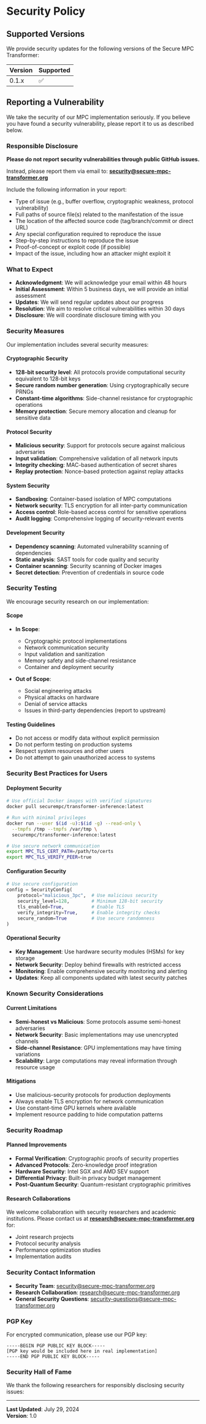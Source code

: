 # Security Policy

## Supported Versions

We provide security updates for the following versions of the Secure MPC Transformer:

| Version | Supported          |
| ------- | ------------------ |
| 0.1.x   | :white_check_mark: |

## Reporting a Vulnerability

We take the security of our MPC implementation seriously. If you believe you have found a security vulnerability, please report it to us as described below.

### Responsible Disclosure

**Please do not report security vulnerabilities through public GitHub issues.**

Instead, please report them via email to: **security@secure-mpc-transformer.org**

Include the following information in your report:
- Type of issue (e.g., buffer overflow, cryptographic weakness, protocol vulnerability)
- Full paths of source file(s) related to the manifestation of the issue
- The location of the affected source code (tag/branch/commit or direct URL)
- Any special configuration required to reproduce the issue
- Step-by-step instructions to reproduce the issue
- Proof-of-concept or exploit code (if possible)
- Impact of the issue, including how an attacker might exploit it

### What to Expect

- **Acknowledgment**: We will acknowledge your email within 48 hours
- **Initial Assessment**: Within 5 business days, we will provide an initial assessment
- **Updates**: We will send regular updates about our progress
- **Resolution**: We aim to resolve critical vulnerabilities within 30 days
- **Disclosure**: We will coordinate disclosure timing with you

### Security Measures

Our implementation includes several security measures:

#### Cryptographic Security
- **128-bit security level**: All protocols provide computational security equivalent to 128-bit keys
- **Secure random number generation**: Using cryptographically secure PRNGs
- **Constant-time algorithms**: Side-channel resistance for cryptographic operations
- **Memory protection**: Secure memory allocation and cleanup for sensitive data

#### Protocol Security
- **Malicious security**: Support for protocols secure against malicious adversaries
- **Input validation**: Comprehensive validation of all network inputs
- **Integrity checking**: MAC-based authentication of secret shares
- **Replay protection**: Nonce-based protection against replay attacks

#### System Security
- **Sandboxing**: Container-based isolation of MPC computations
- **Network security**: TLS encryption for all inter-party communication
- **Access control**: Role-based access control for sensitive operations
- **Audit logging**: Comprehensive logging of security-relevant events

#### Development Security
- **Dependency scanning**: Automated vulnerability scanning of dependencies
- **Static analysis**: SAST tools for code quality and security
- **Container scanning**: Security scanning of Docker images
- **Secret detection**: Prevention of credentials in source code

### Security Testing

We encourage security research on our implementation:

#### Scope
- **In Scope**:
  - Cryptographic protocol implementations
  - Network communication security
  - Input validation and sanitization
  - Memory safety and side-channel resistance
  - Container and deployment security

- **Out of Scope**:
  - Social engineering attacks
  - Physical attacks on hardware
  - Denial of service attacks
  - Issues in third-party dependencies (report to upstream)

#### Testing Guidelines
- Do not access or modify data without explicit permission
- Do not perform testing on production systems
- Respect system resources and other users
- Do not attempt to gain unauthorized access to systems

### Security Best Practices for Users

#### Deployment Security
```bash
# Use official Docker images with verified signatures
docker pull securempc/transformer-inference:latest

# Run with minimal privileges
docker run --user $(id -u):$(id -g) --read-only \
  --tmpfs /tmp --tmpfs /var/tmp \
  securempc/transformer-inference:latest

# Use secure network communication
export MPC_TLS_CERT_PATH=/path/to/certs
export MPC_TLS_VERIFY_PEER=true
```

#### Configuration Security
```python
# Use secure configuration
config = SecurityConfig(
    protocol="malicious_3pc",  # Use malicious security
    security_level=128,        # Minimum 128-bit security
    tls_enabled=True,          # Enable TLS
    verify_integrity=True,     # Enable integrity checks
    secure_random=True         # Use secure randomness
)
```

#### Operational Security
- **Key Management**: Use hardware security modules (HSMs) for key storage
- **Network Security**: Deploy behind firewalls with restricted access
- **Monitoring**: Enable comprehensive security monitoring and alerting
- **Updates**: Keep all components updated with latest security patches

### Known Security Considerations

#### Current Limitations
- **Semi-honest vs Malicious**: Some protocols assume semi-honest adversaries
- **Network Security**: Basic implementations may use unencrypted channels
- **Side-channel Resistance**: GPU implementations may have timing variations
- **Scalability**: Large computations may reveal information through resource usage

#### Mitigations
- Use malicious-security protocols for production deployments
- Always enable TLS encryption for network communication
- Use constant-time GPU kernels where available
- Implement resource padding to hide computation patterns

### Security Roadmap

#### Planned Improvements
- **Formal Verification**: Cryptographic proofs of security properties
- **Advanced Protocols**: Zero-knowledge proof integration
- **Hardware Security**: Intel SGX and AMD SEV support
- **Differential Privacy**: Built-in privacy budget management
- **Post-Quantum Security**: Quantum-resistant cryptographic primitives

#### Research Collaborations
We welcome collaboration with security researchers and academic institutions. Please contact us at **research@secure-mpc-transformer.org** for:
- Joint research projects
- Protocol security analysis
- Performance optimization studies
- Implementation audits

### Security Contact Information

- **Security Team**: security@secure-mpc-transformer.org
- **Research Collaboration**: research@secure-mpc-transformer.org
- **General Security Questions**: security-questions@secure-mpc-transformer.org

### PGP Key

For encrypted communication, please use our PGP key:

```
-----BEGIN PGP PUBLIC KEY BLOCK-----
[PGP key would be included here in real implementation]
-----END PGP PUBLIC KEY BLOCK-----
```

### Security Hall of Fame

We thank the following researchers for responsibly disclosing security issues:

<!-- Security researchers who have contributed will be listed here -->

---

**Last Updated**: July 29, 2024  
**Version**: 1.0